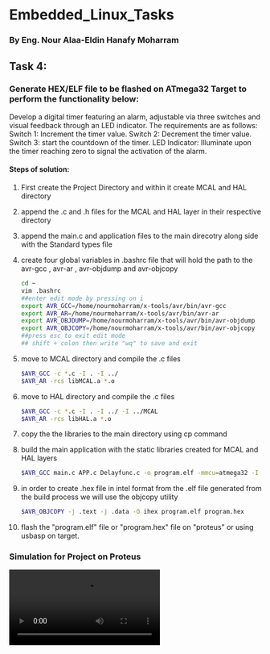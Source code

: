 # Embedded_Linux_Tasks



### By Eng. Nour Alaa-Eldin Hanafy Moharram



## Task 4:

### Generate HEX/ELF file to be flashed on ATmega32 Target to perform the functionality below:

Develop a digital timer featuring an alarm, adjustable via three switches and visual feedback through an LED indicator. The requirements are as follows:
Switch 1: Increment the timer value.
Switch 2: Decrement the timer value.
Switch 3: start the countdown of the timer.
LED Indicator: Illuminate upon the timer reaching zero to signal the activation of the alarm.

#### Steps of solution:

1. First create the Project Directory and within it create MCAL and HAL directory

2. append the .c and .h files for the MCAL and HAL layer in their respective directory

3. append the main.c and application files to the main direcotry along side with the Standard types file

4. create four global variables in .bashrc file that will hold the path to the avr-gcc , avr-ar , avr-objdump and avr-objcopy 

   ```bash
   cd ~ 
   vim .bashrc
   ##enter edit mode by pressing on i
   export AVR_GCC=/home/nourmoharram/x-tools/avr/bin/avr-gcc
   export AVR_AR=/home/nourmoharram/x-tools/avr/bin/avr-ar
   export AVR_OBJDUMP=/home/nourmoharram/x-tools/avr/bin/avr-objdump
   export AVR_OBJCOPY=/home/nourmoharram/x-tools/avr/bin/avr-objcopy
   ##press esc to exit edit mode
   ## shift + colon then write "wq" to save and exit
   ```

5. move to MCAL directory and compile the .c files

   ```bash
   $AVR_GCC -c *.c -I . -I ../
   $AVR_AR -rcs libMCAL.a *.o
   ```

6. move to HAL directory and compile the .c files

   ```bash
   $AVR_GCC -c *.c -I . -I ../ -I ../MCAL
   $AVR_AR -rcs libHAL.a *.o
   ```

7. copy the the libraries to the main directory using cp command

8. build the main application with the static libraries created for MCAL and HAL layers

   ```bash
   $AVR_GCC main.c APP.c Delayfunc.c -o program.elf -mmcu=atmega32 -I . -I MCAL/ -I HAL/ -L . -lHAL -lMCAL  -DF_CPU=8000000UL 
   ```

9. in order to create .hex file in intel format from the .elf file generated from the build process we will use the objcopy utility 

   ```bash
   $AVR_OBJCOPY -j .text -j .data -O ihex program.elf program.hex
   ```

10. flash the "program.elf" file or "program.hex" file on "proteus" or using usbasp on target.



### Simulation for Project on Proteus

<video src="simulation_proteus.mp4" />

 [simulation_proteus.mp4-54:-34:84:47](simulation_proteus.mp4-54:-34:84:47) 

